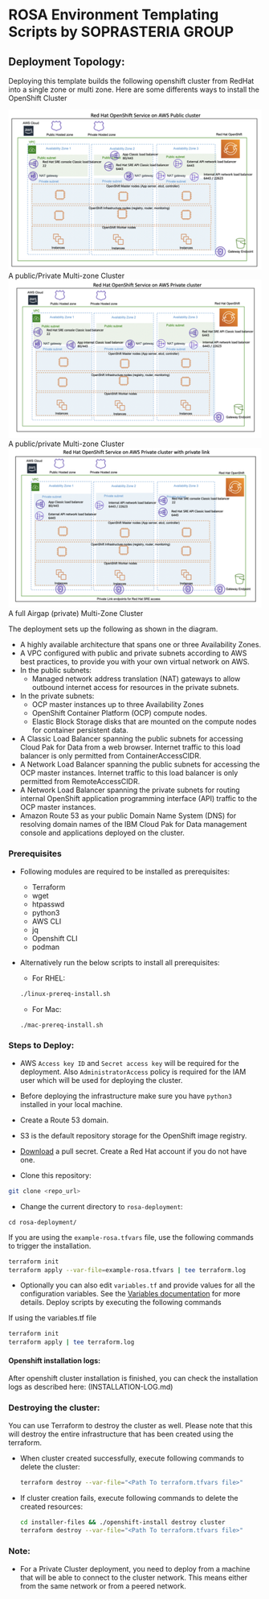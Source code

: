 
# ROSA Environment Templating Scripts by SOPRASTERIA GROUP

## Deployment Topology:

Deploying this template builds the following openshift cluster from RedHat into a single zone or multi zone.
Here are some differents ways to install the OpenShift Cluster

![Alt text](images/aws_arch-mza-pubpriv-cluster.png)
A public/Private Multi-zone Cluster
![Alt text](images/aws_arch-mza-priv-cluster.png)
A public/private Multi-zone Cluster
![Alt text](images/aws_arch-mza-full-priv-cluster.png)
A full Airgap (private) Multi-Zone Cluster

The deployment sets up the following as shown in the diagram.
 - A highly available architecture that spans one or three Availability Zones.
 - A VPC configured with public and private subnets according to AWS best practices, to provide you with your own virtual network on AWS.
 - In the public subnets:
   - Managed network address translation (NAT) gateways to allow outbound internet access for resources in the private subnets.
 - In the private subnets:
   - OCP master instances up to three Availability Zones
   - OpenShift Container Platform (OCP) compute nodes.
   - Elastic Block Storage disks that are mounted on the compute nodes for container persistent data.
 - A Classic Load Balancer spanning the public subnets for accessing Cloud Pak for Data from a web browser. Internet traffic to this load balancer is only permitted from ContainerAccessCIDR.
 - A Network Load Balancer spanning the public subnets for accessing the OCP master instances. Internet traffic to this load balancer is only permitted from RemoteAccessCIDR.
 - A Network Load Balancer spanning the private subnets for routing internal OpenShift application programming interface (API) traffic to the OCP master instances.
 - Amazon Route 53 as your public Domain Name System (DNS) for resolving domain names of the IBM Cloud Pak for Data management console and applications deployed on the cluster.

### Prerequisites
* Following modules are required to be installed as prerequisites:
  * Terraform 
  * wget
  * htpasswd
  * python3
  * AWS CLI
  * jq
  * Openshift CLI
  * podman
 
* Alternatively run the below scripts to install all prerequisites:
  * For RHEL:
  ```bash
  ./linux-prereq-install.sh
  ```

  * For Mac:
  ```bash
  ./mac-prereq-install.sh
  ```

### Steps to Deploy:
* AWS `Access key ID` and `Secret access key` will be required for the deployment. Also `AdministratorAccess` policy is required for the IAM user which will be used for deploying the cluster.
* Before deploying the infrastructure make sure you have `python3` installed in your local machine.
* Create a Route 53 domain.
* S3 is the default repository storage for the OpenShift image registry.
* [Download](https://cloud.redhat.com/openshift/install/pull-secret) a pull secret. Create a Red Hat account if you do not have one.

* Clone this repository:
```bash
git clone <repo_url>
```
* Change the current directory to `rosa-deployment`:
```
cd rosa-deployment/
```

If you are using the `example-rosa.tfvars` file, use the following commands to trigger the installation.

```bash
terraform init
terraform apply --var-file=example-rosa.tfvars | tee terraform.log
```

* Optionally you can also edit `variables.tf` and provide values for all the configuration variables. See the [Variables documentation](VARIABLES.md) for more details.  Deploy scripts by executing the following commands

If using the variables.tf file

```bash
terraform init
terraform apply | tee terraform.log
```



#### Openshift installation logs:
After openshift cluster installation is finished, you can check the installation logs as described here: (INSTALLATION-LOG.md)

### Destroying the cluster:
You can use Terraform to destroy the cluster as well.  Please note that this will destroy the entire infrastructure that has been created using the terraform. 
* When cluster created successfully, execute following commands to delete the cluster:
  ```bash
  terraform destroy --var-file="<Path To terraform.tfvars file>"
  ```
* If cluster creation fails, execute following commands to delete the created resources:
  ```bash
  cd installer-files && ./openshift-install destroy cluster
  terraform destroy --var-file="<Path To terraform.tfvars file>"
  ```
### Note:
* For a Private Cluster deployment, you need to deploy from a machine that will be able to connect to the cluster network. This means either from the same network or from a peered network.


